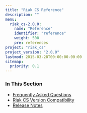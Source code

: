 ```yaml
---
title: "Riak CS Reference"
description: ""
menu:
  riak_cs-2.0.0:
    name: "Reference"
    identifier: "reference"
    weight: 500
    pre: references
project: "riak_cs"
project_version: "2.0.0"
lastmod: 2015-03-28T00:00:00-00:00
sitemap:
  priority: 0.1
---
```


### In This Section

- [Frequently Asked Questions](../cookbooks/faqs/riak-cs/)
- [Riak CS Version Compatibility](../cookbooks/version-compatibility/)
- [Release Notes](../cookbooks/release-notes/)
